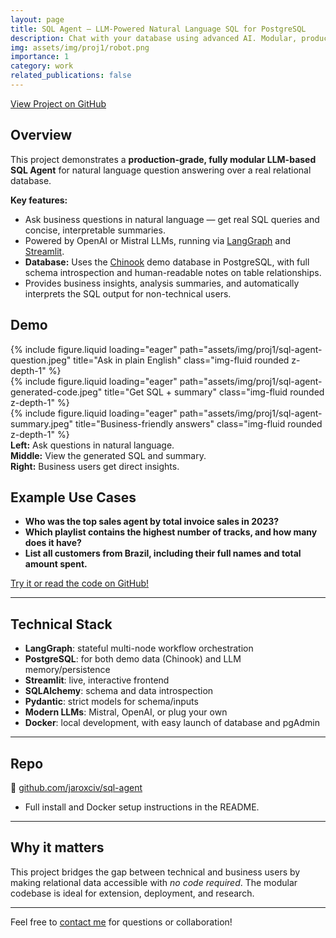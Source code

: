 ```yaml
---
layout: page
title: SQL Agent – LLM-Powered Natural Language SQL for PostgreSQL
description: Chat with your database using advanced AI. Modular, production-ready LangGraph & Streamlit app for natural language querying of the Chinook database.
img: assets/img/proj1/robot.png
importance: 1
category: work
related_publications: false
---
```


<div class="mb-3">
    <a class="btn btn-primary" href="https://github.com/jaroxciv/sql-agent" target="_blank">
        <i class="fab fa-github"></i> View Project on GitHub
    </a>
</div>

## Overview

This project demonstrates a **production-grade, fully modular LLM-based SQL Agent** for natural language question answering over a real relational database.

**Key features:**

- Ask business questions in natural language — get real SQL queries and concise, interpretable summaries.
- Powered by OpenAI or Mistral LLMs, running via [LangGraph](https://github.com/langchain-ai/langgraph) and [Streamlit](https://streamlit.io/).
- **Database:** Uses the [Chinook](https://github.com/lerocha/chinook-database) demo database in PostgreSQL, with full schema introspection and human-readable notes on table relationships.
- Provides business insights, analysis summaries, and automatically interprets the SQL output for non-technical users.

## Demo

<div class="row mb-3">
    <div class="col-sm mt-3 mt-md-0">
        {% include figure.liquid loading="eager" path="assets/img/proj1/sql-agent-question.jpeg" title="Ask in plain English" class="img-fluid rounded z-depth-1" %}
    </div>
    <div class="col-sm mt-3 mt-md-0">
        {% include figure.liquid loading="eager" path="assets/img/proj1/sql-agent-generated-code.jpeg" title="Get SQL + summary" class="img-fluid rounded z-depth-1" %}
    </div>
    <div class="col-sm mt-3 mt-md-0">
        {% include figure.liquid loading="eager" path="assets/img/proj1/sql-agent-summary.jpeg" title="Business-friendly answers" class="img-fluid rounded z-depth-1" %}
    </div>
</div>
<div class="caption">
    <b>Left:</b> Ask questions in natural language.<br>
    <b>Middle:</b> View the generated SQL and summary.<br>
    <b>Right:</b> Business users get direct insights.
</div>

## Example Use Cases

- **Who was the top sales agent by total invoice sales in 2023?**
- **Which playlist contains the highest number of tracks, and how many does it have?**
- **List all customers from Brazil, including their full names and total amount spent.**

<div class="mt-4 mb-3">
    <a class="btn btn-success" href="https://github.com/jaroxciv/sql-agent" target="_blank">
        <i class="fab fa-github"></i> Try it or read the code on GitHub!
    </a>
</div>

---

## Technical Stack

- **LangGraph**: stateful multi-node workflow orchestration
- **PostgreSQL**: for both demo data (Chinook) and LLM memory/persistence
- **Streamlit**: live, interactive frontend
- **SQLAlchemy**: schema and data introspection
- **Pydantic**: strict models for schema/inputs
- **Modern LLMs**: Mistral, OpenAI, or plug your own
- **Docker**: local development, with easy launch of database and pgAdmin

---

## Repo

🔗 [github.com/jaroxciv/sql-agent](https://github.com/jaroxciv/sql-agent)

- Full install and Docker setup instructions in the README.

---

## Why it matters

This project bridges the gap between technical and business users by making relational data accessible with _no code required_. The modular codebase is ideal for extension, deployment, and research.

---

Feel free to [contact me](mailto:javi.alfaro94@gmail.com) for questions or collaboration!
